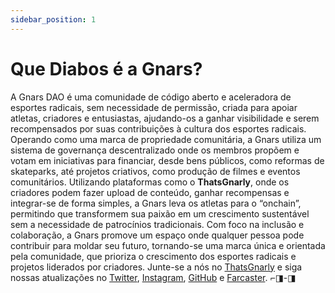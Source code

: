 ```yaml
---
sidebar_position: 1
---
```


# Que Diabos é a Gnars?

A Gnars DAO é uma comunidade de código aberto e aceleradora de esportes radicais, sem necessidade de permissão, criada para apoiar atletas, criadores e entusiastas, ajudando-os a ganhar visibilidade e serem recompensados por suas contribuições à cultura dos esportes radicais. Operando como uma marca de propriedade comunitária, a Gnars utiliza um sistema de governança descentralizado onde os membros propõem e votam em iniciativas para financiar, desde bens públicos, como reformas de skateparks, até projetos criativos, como produção de filmes e eventos comunitários. Utilizando plataformas como o **ThatsGnarly**, onde os criadores podem fazer upload de conteúdo, ganhar recompensas e integrar-se de forma simples, a Gnars leva os atletas para o “onchain”, permitindo que transformem sua paixão em um crescimento sustentável sem a necessidade de patrocínios tradicionais. Com foco na inclusão e colaboração, a Gnars promove um espaço onde qualquer pessoa pode contribuir para moldar seu futuro, tornando-se uma marca única e orientada pela comunidade, que prioriza o crescimento dos esportes radicais e projetos liderados por criadores. Junte-se a nós no [ThatsGnarly](https://thatsgnarly.com) e siga nossas atualizações no [Twitter](https://twitter.com), [Instagram](https://instagram.com), [GitHub](https://github.com) e [Farcaster](https://nounspace.com/s/gnars). ⌐◨-◨
